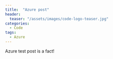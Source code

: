 ```yaml
---
title:  "Azure post"
header:
  teaser: "/assets/images/code-logo-teaser.jpg"
categories: 
  - Code
tags:
  - Azure
---
```


Azure test post is a fact!
